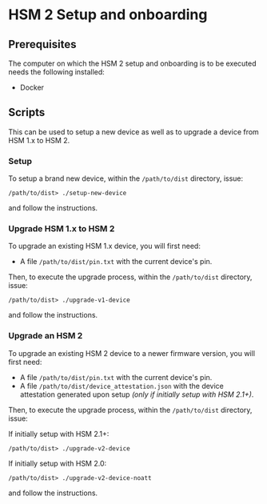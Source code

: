 # HSM 2 Setup and onboarding

## Prerequisites

The computer on which the HSM 2 setup and onboarding is to be executed needs the following installed:

- Docker

## Scripts

This can be used to setup a new device as well as to upgrade a device from HSM 1.x to HSM 2. 

### Setup

To setup a brand new device, within the `/path/to/dist` directory, issue:

```
/path/to/dist> ./setup-new-device
```

and follow the instructions.

### Upgrade HSM 1.x to HSM 2

To upgrade an existing HSM 1.x device, you will first need:

- A file `/path/to/dist/pin.txt` with the current device's pin.

Then, to execute the upgrade process, within the `/path/to/dist` directory, issue:

```
/path/to/dist> ./upgrade-v1-device
```

and follow the instructions.

### Upgrade an HSM 2

To upgrade an existing HSM 2 device to a newer firmware version, you will first need:

- A file `/path/to/dist/pin.txt` with the current device's pin.
- A file `/path/to/dist/device_attestation.json` with the device attestation generated upon setup _(only if initially setup with HSM 2.1+)_.

Then, to execute the upgrade process, within the `/path/to/dist` directory, issue:

If initially setup with HSM 2.1+:
```
/path/to/dist> ./upgrade-v2-device
```

If initially setup with HSM 2.0:
```
/path/to/dist> ./upgrade-v2-device-noatt
```

and follow the instructions.
